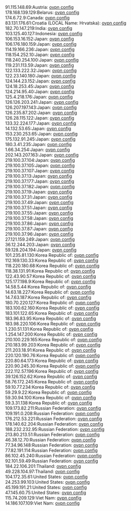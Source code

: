 91.115.148.69:Austria: [ovpn config](vpn/91_115_148_69.ovpn)  
178.168.139.129:Belarus: [ovpn config](vpn/178_168_139_129.ovpn)  
174.6.72.9:Canada: [ovpn config](vpn/174_6_72_9.ovpn)  
83.131.176.61:Croatia (LOCAL Name: Hrvatska): [ovpn config](vpn/83_131_176_61.ovpn)  
182.70.147.219:India: [ovpn config](vpn/182_70_147_219.ovpn)  
103.125.40.127:Indonesia: [ovpn config](vpn/103_125_40_127.ovpn)  
106.153.16.152:Japan: [ovpn config](vpn/106_153_16_152.ovpn)  
106.176.180.159:Japan: [ovpn config](vpn/106_176_180_159.ovpn)  
114.19.166.236:Japan: [ovpn config](vpn/114_19_166_236.ovpn)  
118.154.252.10:Japan: [ovpn config](vpn/118_154_252_10.ovpn)  
118.240.254.100:Japan: [ovpn config](vpn/118_240_254_100.ovpn)  
119.231.113.59:Japan: [ovpn config](vpn/119_231_113_59.ovpn)  
122.133.222.32:Japan: [ovpn config](vpn/122_133_222_32.ovpn)  
122.23.140.180:Japan: [ovpn config](vpn/122_23_140_180.ovpn)  
124.144.23.152:Japan: [ovpn config](vpn/124_144_23_152.ovpn)  
124.18.253.45:Japan: [ovpn config](vpn/124_18_253_45.ovpn)  
124.214.95.40:Japan: [ovpn config](vpn/124_214_95_40.ovpn)  
125.4.218.176:Japan: [ovpn config](vpn/125_4_218_176.ovpn)  
126.126.203.241:Japan: [ovpn config](vpn/126_126_203_241.ovpn)  
126.207.197.143:Japan: [ovpn config](vpn/126_207_197_143.ovpn)  
126.235.87.202:Japan: [ovpn config](vpn/126_235_87_202.ovpn)  
126.28.115.122:Japan: [ovpn config](vpn/126_28_115_122.ovpn)  
133.32.224.177:Japan: [ovpn config](vpn/133_32_224_177.ovpn)  
14.132.53.65:Japan: [ovpn config](vpn/14_132_53_65.ovpn)  
153.230.253.65:Japan: [ovpn config](vpn/153_230_253_65.ovpn)  
175.132.91.245:Japan: [ovpn config](vpn/175_132_91_245.ovpn)  
180.3.41.235:Japan: [ovpn config](vpn/180_3_41_235.ovpn)  
1.66.34.254:Japan: [ovpn config](vpn/1_66_34_254.ovpn)  
202.143.207.163:Japan: [ovpn config](vpn/202_143_207_163.ovpn)  
219.100.37.104:Japan: [ovpn config](vpn/219_100_37_104.ovpn)  
219.100.37.105:Japan: [ovpn config](vpn/219_100_37_105.ovpn)  
219.100.37.107:Japan: [ovpn config](vpn/219_100_37_107.ovpn)  
219.100.37.13:Japan: [ovpn config](vpn/219_100_37_13.ovpn)  
219.100.37.177:Japan: [ovpn config](vpn/219_100_37_177.ovpn)  
219.100.37.182:Japan: [ovpn config](vpn/219_100_37_182.ovpn)  
219.100.37.19:Japan: [ovpn config](vpn/219_100_37_19.ovpn)  
219.100.37.31:Japan: [ovpn config](vpn/219_100_37_31.ovpn)  
219.100.37.49:Japan: [ovpn config](vpn/219_100_37_49.ovpn)  
219.100.37.51:Japan: [ovpn config](vpn/219_100_37_51.ovpn)  
219.100.37.55:Japan: [ovpn config](vpn/219_100_37_55.ovpn)  
219.100.37.58:Japan: [ovpn config](vpn/219_100_37_58.ovpn)  
219.100.37.86:Japan: [ovpn config](vpn/219_100_37_86.ovpn)  
219.100.37.87:Japan: [ovpn config](vpn/219_100_37_87.ovpn)  
219.100.37.96:Japan: [ovpn config](vpn/219_100_37_96.ovpn)  
27.121.159.249:Japan: [ovpn config](vpn/27_121_159_249.ovpn)  
36.12.244.203:Japan: [ovpn config](vpn/36_12_244_203.ovpn)  
59.128.204.194:Japan: [ovpn config](vpn/59_128_204_194.ovpn)  
101.235.81.130:Korea Republic of: [ovpn config](vpn/101_235_81_130.ovpn)  
112.169.130.33:Korea Republic of: [ovpn config](vpn/112_169_130_33.ovpn)  
118.220.180.68:Korea Republic of: [ovpn config](vpn/118_220_180_68.ovpn)  
118.38.131.91:Korea Republic of: [ovpn config](vpn/118_38_131_91.ovpn)  
122.43.90.57:Korea Republic of: [ovpn config](vpn/122_43_90_57.ovpn)  
125.177.198.9:Korea Republic of: [ovpn config](vpn/125_177_198_9.ovpn)  
14.58.5.44:Korea Republic of: [ovpn config](vpn/14_58_5_44.ovpn)  
14.63.18.227:Korea Republic of: [ovpn config](vpn/14_63_18_227.ovpn)  
14.7.63.187:Korea Republic of: [ovpn config](vpn/14_7_63_187.ovpn)  
180.70.220.127:Korea Republic of: [ovpn config](vpn/180_70_220_127.ovpn)  
183.100.62.160:Korea Republic of: [ovpn config](vpn/183_100_62_160.ovpn)  
183.101.122.65:Korea Republic of: [ovpn config](vpn/183_101_122_65.ovpn)  
183.96.83.95:Korea Republic of: [ovpn config](vpn/183_96_83_95.ovpn)  
183.98.220.106:Korea Republic of: [ovpn config](vpn/183_98_220_106.ovpn)  
1.230.51.131:Korea Republic of: [ovpn config](vpn/1_230_51_131.ovpn)  
1.254.147.200:Korea Republic of: [ovpn config](vpn/1_254_147_200.ovpn)  
210.100.229.165:Korea Republic of: [ovpn config](vpn/210_100_229_165.ovpn)  
210.183.99.203:Korea Republic of: [ovpn config](vpn/210_183_99_203.ovpn)  
211.203.18.91:Korea Republic of: [ovpn config](vpn/211_203_18_91.ovpn)  
220.120.190.76:Korea Republic of: [ovpn config](vpn/220_120_190_76.ovpn)  
220.80.64.173:Korea Republic of: [ovpn config](vpn/220_80_64_173.ovpn)  
220.90.245.30:Korea Republic of: [ovpn config](vpn/220_90_245_30.ovpn)  
222.112.57.196:Korea Republic of: [ovpn config](vpn/222_112_57_196.ovpn)  
39.126.152.62:Korea Republic of: [ovpn config](vpn/39_126_152_62.ovpn)  
58.76.172.245:Korea Republic of: [ovpn config](vpn/58_76_172_245.ovpn)  
59.10.77.234:Korea Republic of: [ovpn config](vpn/59_10_77_234.ovpn)  
59.29.9.22:Korea Republic of: [ovpn config](vpn/59_29_9_22.ovpn)  
59.30.94.100:Korea Republic of: [ovpn config](vpn/59_30_94_100.ovpn)  
59.3.31.138:Korea Republic of: [ovpn config](vpn/59_3_31_138.ovpn)  
109.173.82.211:Russian Federation: [ovpn config](vpn/109_173_82_211.ovpn)  
109.191.0.208:Russian Federation: [ovpn config](vpn/109_191_0_208.ovpn)  
176.212.53.221:Russian Federation: [ovpn config](vpn/176_212_53_221.ovpn)  
178.140.62.204:Russian Federation: [ovpn config](vpn/178_140_62_204.ovpn)  
188.232.232.95:Russian Federation: [ovpn config](vpn/188_232_232_95.ovpn)  
213.80.213.51:Russian Federation: [ovpn config](vpn/213_80_213_51.ovpn)  
46.38.12.70:Russian Federation: [ovpn config](vpn/46_38_12_70.ovpn)  
77.34.96.148:Russian Federation: [ovpn config](vpn/77_34_96_148.ovpn)  
77.82.191.114:Russian Federation: [ovpn config](vpn/77_82_191_114.ovpn)  
86.102.45.240:Russian Federation: [ovpn config](vpn/86_102_45_240.ovpn)  
92.101.59.49:Russian Federation: [ovpn config](vpn/92_101_59_49.ovpn)  
184.22.106.201:Thailand: [ovpn config](vpn/184_22_106_201.ovpn)  
49.228.104.97:Thailand: [ovpn config](vpn/49_228_104_97.ovpn)  
104.172.35.61:United States: [ovpn config](vpn/104_172_35_61.ovpn)  
24.253.99.103:United States: [ovpn config](vpn/24_253_99_103.ovpn)  
45.199.191.21:United States: [ovpn config](vpn/45_199_191_21.ovpn)  
47.145.60.75:United States: [ovpn config](vpn/47_145_60_75.ovpn)  
115.74.209.129:Viet Nam: [ovpn config](vpn/115_74_209_129.ovpn)  
14.186.107.109:Viet Nam: [ovpn config](vpn/14_186_107_109.ovpn)  
